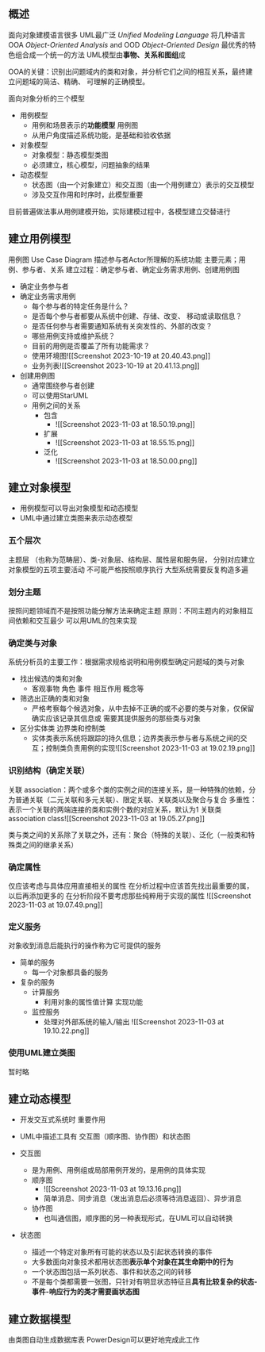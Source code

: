 ## 概述
面向对象建模语言很多 UML最广泛 *Unified Modeling Language*
将几种语言OOA *Object-Oriented Analysis* and OOD *Object-Oriented Design* 最优秀的特色组合成一个统一的方法
UML模型由**事物、关系和图组**成

OOA的关键：识别出问题域内的类和对象，并分析它们之间的相互关系，最终建立问题域的简洁、精确、 可理解的正确模型。

面向对象分析的三个模型
- 用例模型
	- 用例和场景表示的**功能模型** 用例图
	- 从用户角度描述系统功能，是基础和验收依据
- 对象模型
	- 对象模型：静态模型类图
	- 必须建立，核心模型，问题抽象的结果
- 动态模型
	- 状态图（由一个对象建立）和交互图（由一个用例建立）表示的交互模型
	- 涉及交互作用和时序时，此模型重要

目前普遍做法事从用例建模开始，实际建模过程中，各模型建立交替进行
## 建立用例模型
用例图 Use Case Diagram 描述参与者Actor所理解的系统功能
主要元素；用例、参与者、关系
建立过程：确定参与者、确定业务需求用例、创建用例图
- 确定业务参与者
- 确定业务需求用例
	- 每个参与者的特定任务是什么？
	- 是否每个参与者都要从系统中创建、存储、改变、 移动或读取信息？
	- 是否任何参与者需要通知系统有关突发性的、外部的改变？
	- 哪些用例支持或维护系统？
	- 目前的用例是否覆盖了所有功能需求？
	- 使用环境图![[Screenshot 2023-10-19 at 20.40.43.png]]
	- 业务列表![[Screenshot 2023-10-19 at 20.41.13.png]]
- 创建用例图
	- 通常围绕参与者创建
	- 可以使用StarUML
	- 用例之间的关系
		- 包含
			- ![[Screenshot 2023-11-03 at 18.50.19.png]]
		- 扩展
			- ![[Screenshot 2023-11-03 at 18.55.15.png]]
		- 泛化
			- ![[Screenshot 2023-11-03 at 18.50.00.png]]
## 建立对象模型
- 用例模型可以导出对象模型和动态模型
- UML中通过建立类图来表示动态模型
### 五个层次
主题层 （也称为范畴层）、类-对象层、结构层、属性层和服务层，
分别对应建立对象模型的五项主要活动
不可能严格按照顺序执行 大型系统需要反复构造多遍
### 划分主题
按照问题领域而不是按照功能分解方法来确定主题
原则：不同主题内的对象相互间依赖和交互最少
可以用UML的包来实现
### 确定类与对象
系统分析员的主要工作：根据需求规格说明和用例模型确定问题域的类与对象
- 找出候选的类和对象
	- 客观事物 角色 事件  相互作用 概念等
- 筛选出正确的类和对象
	- 严格考察每个候选对象，从中去掉不正确的或不必要的类与对象，仅保留确实应该记录其信息或 需要其提供服务的那些类与对象
- 区分实体类 边界类和控制类
	- 实体类表示系统将跟踪的持久信息；边界类表示参与者与系统之间的交互；控制类负责用例的实现![[Screenshot 2023-11-03 at 19.02.19.png]]
### 识别结构（确定关联）
关联 association：两个或多个类的实例之间的连接关系，是一种特殊的依赖，分为普通关联（二元关联和多元关联）、限定关联、关联类以及聚合与复合
多重性：表示一个关联的两端连接的类和实例个数的对应关系，默认为1
关联类 association class![[Screenshot 2023-11-03 at 19.05.27.png]]

类与类之间的关系除了关联之外，还有：聚合（特殊的关联）、泛化（一般类和特殊类之间的继承关系）
### 确定属性
仅应该考虑与具体应用直接相关的属性
在分析过程中应该首先找出最重要的属，以后再添加更多的
在分析阶段不要考虑那些纯粹用于实现的属性
![[Screenshot 2023-11-03 at 19.07.49.png]]
### 定义服务
对象收到消息后能执行的操作称为它可提供的服务
- 简单的服务
	- 每一个对象都具备的服务
- 复杂的服务
	- 计算服务
		- 利用对象的属性值计算 实现功能
	- 监控服务
		- 处理对外部系统的输入/输出
![[Screenshot 2023-11-03 at 19.10.22.png]]
### 使用UML建立类图
暂时略
## 建立动态模型
- 开发交互式系统时 重要作用
- UML中描述工具有 交互图（顺序图、协作图）和状态图

- 交互图
	- 是为用例、用例组或局部用例开发的，是用例的具体实现
	- 顺序图
		- ![[Screenshot 2023-11-03 at 19.13.16.png]]
		- 简单消息、同步消息（发出消息后必须等待消息返回）、异步消息
	- 协作图
		- 也叫通信图，顺序图的另一种表现形式，在UML可以自动转换
- 状态图
	- 描述一个特定对象所有可能的状态以及引起状态转换的事件
	- 大多数面向对象技术都用状态图**表示单个对象在其生命期中的行为**
	- 一个状态图包括一系列状态、事件和状态之间的转移
	- 不是每个类都需要一张图，只针对有明显状态特征且**具有比较复杂的状态-事件-响应行为的类才需要画状态图**

## 建立数据模型
由类图自动生成数据库表
PowerDesign可以更好地完成此工作